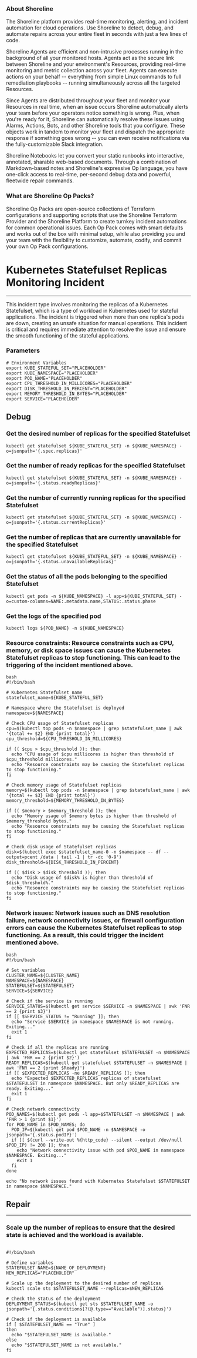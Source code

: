 
### About Shoreline
The Shoreline platform provides real-time monitoring, alerting, and incident automation for cloud operations. Use Shoreline to detect, debug, and automate repairs across your entire fleet in seconds with just a few lines of code.

Shoreline Agents are efficient and non-intrusive processes running in the background of all your monitored hosts. Agents act as the secure link between Shoreline and your environment's Resources, providing real-time monitoring and metric collection across your fleet. Agents can execute actions on your behalf -- everything from simple Linux commands to full remediation playbooks -- running simultaneously across all the targeted Resources.

Since Agents are distributed throughout your fleet and monitor your Resources in real time, when an issue occurs Shoreline automatically alerts your team before your operators notice something is wrong. Plus, when you're ready for it, Shoreline can automatically resolve these issues using Alarms, Actions, Bots, and other Shoreline tools that you configure. These objects work in tandem to monitor your fleet and dispatch the appropriate response if something goes wrong -- you can even receive notifications via the fully-customizable Slack integration.

Shoreline Notebooks let you convert your static runbooks into interactive, annotated, sharable web-based documents. Through a combination of Markdown-based notes and Shoreline's expressive Op language, you have one-click access to real-time, per-second debug data and powerful, fleetwide repair commands.

### What are Shoreline Op Packs?
Shoreline Op Packs are open-source collections of Terraform configurations and supporting scripts that use the Shoreline Terraform Provider and the Shoreline Platform to create turnkey incident automations for common operational issues. Each Op Pack comes with smart defaults and works out of the box with minimal setup, while also providing you and your team with the flexibility to customize, automate, codify, and commit your own Op Pack configurations.

# Kubernetes Statefulset Replicas Monitoring Incident
---

This incident type involves monitoring the replicas of a Kubernetes Statefulset, which is a type of workload in Kubernetes used for stateful applications. The incident is triggered when more than one replica's pods are down, creating an unsafe situation for manual operations. This incident is critical and requires immediate attention to resolve the issue and ensure the smooth functioning of the stateful applications.

### Parameters
```shell
# Environment Variables
export KUBE_STATEFUL_SET="PLACEHOLDER"
export KUBE_NAMESPACE="PLACEHOLDER"
export POD_NAME="PLACEHOLDER"
export CPU_THRESHOLD_IN_MILLICORES="PLACEHOLDER"
export DISK_THRESHOLD_IN_PERCENT="PLACEHOLDER"
export MEMORY_THRESHOLD_IN_BYTES="PLACEHOLDER"
export SERVICE="PLACEHOLDER"

```

## Debug

### Get the desired number of replicas for the specified Statefulset
```shell
kubectl get statefulset ${KUBE_STATEFUL_SET} -n ${KUBE_NAMESPACE} -o=jsonpath='{.spec.replicas}'
```

### Get the number of ready replicas for the specified Statefulset
```shell
kubectl get statefulset ${KUBE_STATEFUL_SET} -n ${KUBE_NAMESPACE} -o=jsonpath='{.status.readyReplicas}'
```

### Get the number of currently running replicas for the specified Statefulset
```shell
kubectl get statefulset ${KUBE_STATEFUL_SET} -n ${KUBE_NAMESPACE} -o=jsonpath='{.status.currentReplicas}'
```

### Get the number of replicas that are currently unavailable for the specified Statefulset
```shell
kubectl get statefulset ${KUBE_STATEFUL_SET} -n ${KUBE_NAMESPACE} -o=jsonpath='{.status.unavailableReplicas}'
```

### Get the status of all the pods belonging to the specified Statefulset
```shell
kubectl get pods -n ${KUBE_NAMESPACE} -l app=${KUBE_STATEFUL_SET} -o=custom-columns=NAME:.metadata.name,STATUS:.status.phase
```

### Get the logs of the specified pod
```shell
kubectl logs ${POD_NAME} -n ${KUBE_NAMESPACE}
```

### Resource constraints: Resource constraints such as CPU, memory, or disk space issues can cause the Kubernetes Statefulset replicas to stop functioning. This can lead to the triggering of the incident mentioned above.
```shell
bash
#!/bin/bash

# Kubernetes Statefulset name
statefulset_name=${KUBE_STATEFUL_SET}

# Namespace where the Statefulset is deployed
namespace=${NAMESPACE}

# Check CPU usage of Statefulset replicas
cpu=$(kubectl top pods -n $namespace | grep $statefulset_name | awk '{total += $2} END {print total}')
cpu_threshold=${CPU_THRESHOLD_IN_MILLICORES}

if (( $cpu > $cpu_threshold )); then
  echo "CPU usage of $cpu millicores is higher than threshold of $cpu_threshold millicores."
  echo "Resource constraints may be causing the Statefulset replicas to stop functioning."
fi

# Check memory usage of Statefulset replicas
memory=$(kubectl top pods -n $namespace | grep $statefulset_name | awk '{total += $3} END {print total}')
memory_threshold=${MEMORY_THRESHOLD_IN_BYTES}

if (( $memory > $memory_threshold )); then
  echo "Memory usage of $memory bytes is higher than threshold of $memory_threshold bytes."
  echo "Resource constraints may be causing the Statefulset replicas to stop functioning."
fi

# Check disk usage of Statefulset replicas
disk=$(kubectl exec $statefulset_name-0 -n $namespace -- df --output=pcent /data | tail -1 | tr -dc '0-9')
disk_threshold=${DISK_THRESHOLD_IN_PERCENT}

if (( $disk > $disk_threshold )); then
  echo "Disk usage of $disk% is higher than threshold of $disk_threshold%."
  echo "Resource constraints may be causing the Statefulset replicas to stop functioning."
fi

```

### Network issues: Network issues such as DNS resolution failure, network connectivity issues, or firewall configuration errors can cause the Kubernetes Statefulset replicas to stop functioning. As a result, this could trigger the incident mentioned above.
```shell
bash
#!/bin/bash

# Set variables
CLUSTER_NAME=${CLUSTER_NAME}
NAMESPACE=${NAMESPACE}
STATEFULSET=${STATEFULSET}
SERVICE=${SERVICE}

# Check if the service is running
SERVICE_STATUS=$(kubectl get service $SERVICE -n $NAMESPACE | awk 'FNR == 2 {print $3}')
if [[ $SERVICE_STATUS != "Running" ]]; then
  echo "Service $SERVICE in namespace $NAMESPACE is not running. Exiting..."
  exit 1
fi

# Check if all the replicas are running
EXPECTED_REPLICAS=$(kubectl get statefulset $STATEFULSET -n $NAMESPACE | awk 'FNR == 2 {print $2}')
READY_REPLICAS=$(kubectl get statefulset $STATEFULSET -n $NAMESPACE | awk 'FNR == 2 {print $Ready}')
if [[ $EXPECTED_REPLICAS -ne $READY_REPLICAS ]]; then
  echo "Expected $EXPECTED_REPLICAS replicas of statefulset $STATEFULSET in namespace $NAMESPACE. But only $READY_REPLICAS are ready. Exiting..."
  exit 1
fi

# Check network connectivity
POD_NAMES=$(kubectl get pods -l app=$STATEFULSET -n $NAMESPACE | awk 'FNR > 1 {print $1}')
for POD_NAME in $POD_NAMES; do
  POD_IP=$(kubectl get pod $POD_NAME -n $NAMESPACE -o jsonpath='{.status.podIP}')
  if [[ $(curl --write-out %{http_code} --silent --output /dev/null $POD_IP) != 200 ]]; then
    echo "Network connectivity issue with pod $POD_NAME in namespace $NAMESPACE. Exiting..."
    exit 1
  fi
done

echo "No network issues found with Kubernetes Statefulset $STATEFULSET in namespace $NAMESPACE."

```
## Repair
---
### Scale up the number of replicas to ensure that the desired state is achieved and the workload is available.
```shell

#!/bin/bash

# Define variables
STATEFULSET_NAME=${NAME_OF_DEPLOYMENT}
NEW_REPLICAS="PLACEHOLDER"

# Scale up the deployment to the desired number of replicas
kubectl scale sts $STATEFULSET_NAME --replicas=$NEW_REPLICAS

# Check the status of the deployment
DEPLOYMENT_STATUS=$(kubectl get sts $STATEFULSET_NAME -o jsonpath='{.status.conditions[?(@.type=="Available")].status}')

# Check if the deployment is available
if [ $STATEFULSET_NAME == "True" ]
then
  echo "$STATEFULSET_NAME is available."
else
  echo "$STATEFULSET_NAME is not available."
fi

```